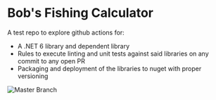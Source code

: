 # Bob's Fishing Calculator
A test repo to explore github actions for:
* A .NET 6 library and dependent library
* Rules to execute linting and unit tests against said libraries on any commit to any open PR
* Packaging and deployment of the libraries to nuget with proper versioning


![Master Branch](https://github.com/kevin-carroll/bobs-fishing-calculator/actions/workflows/pr-ci-build.yml/badge.svg?branch=master)